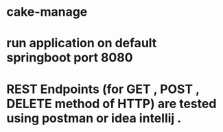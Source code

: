 # cake-manage

# run application on default springboot port 8080

# REST Endpoints (for GET , POST , DELETE method of HTTP) are tested using postman or idea intellij .

